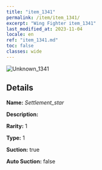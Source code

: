 ```yaml
---
title: "item_1341"
permalink: /item/item_1341/
excerpt: "Wing Fighter item_1341"
last_modified_at: 2023-11-04
locale: en
ref: "item_1341.md"
toc: false
classes: wide
---
```



 ![Unknown_1341](/images/item/Settlement_star_p.png)



## Details

 **Name:** *Settlement_star* 

 **Description:** 

 **Rarity:** 1 

 **Type:** 1 

 **Suction:** true 

 **Auto Suction:** false 


